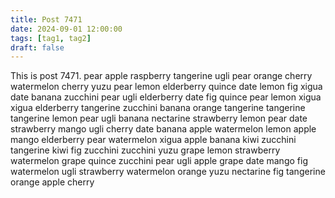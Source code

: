 ```yaml
---
title: Post 7471
date: 2024-09-01 12:00:00
tags: [tag1, tag2]
draft: false
---
```

This is post 7471.
pear
apple
raspberry
tangerine
ugli
pear
orange
cherry
watermelon
cherry
yuzu
pear
lemon
elderberry
quince
date
lemon
fig
xigua
date
banana
zucchini
pear
ugli
elderberry
date
fig
quince
pear
lemon
xigua
xigua
elderberry
tangerine
zucchini
banana
orange
tangerine
tangerine
tangerine
lemon
pear
ugli
banana
nectarine
strawberry
lemon
pear
date
strawberry
mango
ugli
cherry
date
banana
apple
watermelon
lemon
apple
mango
elderberry
pear
watermelon
xigua
apple
banana
kiwi
zucchini
tangerine
kiwi
fig
zucchini
zucchini
yuzu
grape
lemon
strawberry
watermelon
grape
quince
zucchini
pear
ugli
apple
grape
date
mango
fig
watermelon
ugli
strawberry
watermelon
orange
yuzu
nectarine
fig
tangerine
orange
apple
cherry
